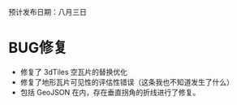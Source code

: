 
预计发布日期：八月三日

# BUG修复

- 修复了 3dTiles 空瓦片的替换优化
- 修复了地形瓦片可见性的评估性错误（这条我也不知道发生了什么）
- 包括 GeoJSON 在内，存在垂直拐角的折线进行了修复。